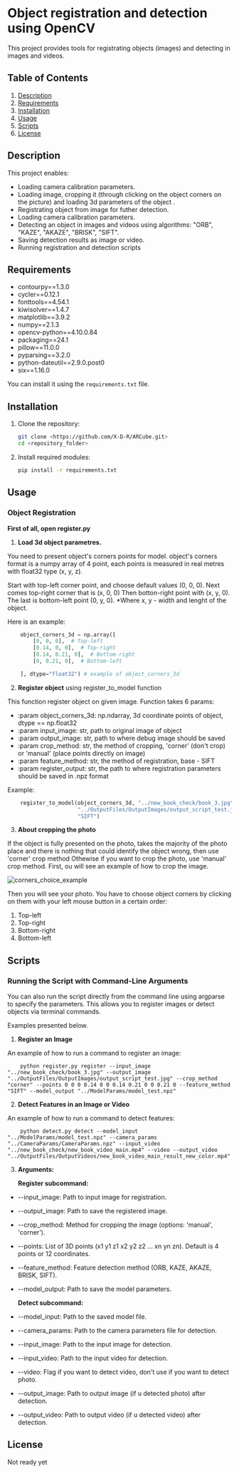 # Object registration and detection using OpenCV

This project provides tools for registrating objects (images) and detecting in images and videos. 

## Table of Contents

1. [Description](#description)
2. [Requirements](#requirements)
3. [Installation](#installation)
4. [Usage](#usage)
5. [Scripts](#scripts)
6. [License](#license)

## Description

This project enables:
- Loading camera calibration parameters.
- Loading image, cropping it (through clicking on the object corners on the picture) and loading 3d parameters of the object .
- Registrating object from image for futher detection.
- Loading camera calibration parameters.
- Detecting an object in images and videos using algorithms: "ORB", "KAZE", "AKAZE", "BRISK", "SIFT".
- Saving detection results as image or video.
- Running registration and detection scripts

## Requirements

- contourpy==1.3.0
- cycler==0.12.1
- fonttools==4.54.1
- kiwisolver==1.4.7
- matplotlib==3.9.2
- numpy==2.1.3
- opencv-python==4.10.0.84
- packaging==24.1
- pillow==11.0.0
- pyparsing==3.2.0
- python-dateutil==2.9.0.post0
- six==1.16.0

You can install it using the `requirements.txt` file.

## Installation

1. Clone the repository:

   ```bash
   git clone <https://github.com/X-D-R/ARCube.git>
   cd <repository_folder>
   ```

2. Install required modules:

   ```bash
   pip install -r requirements.txt
   ```

## Usage

### Object Registration 

**First of all, open register.py**

1. **Load 3d object parametres.**
   
You need to present object's corners points for model. object's corners format is a numpy array of 4 point, each points is measured in real metres with float32 type (x, y, z).

Start with top-left corner point, and choose default values (0, 0, 0).
Next comes top-right corner that is (x, 0, 0)
Then botton-right point with (x, y, 0).
The last is bottom-left point (0, y, 0).
*Where x, y - width and lenght of the object.

Here is an example:

```python
    object_corners_3d = np.array([
        [0, 0, 0],  # Top-left
        [0.14, 0, 0],  # Top-right
        [0.14, 0.21, 0],  # Bottom-right
        [0, 0.21, 0],  # Bottom-left

    ], dtype="float32") # example of object_corners_3d
```

2. **Register object** using register_to_model function

This function register object on given image. Function takes 6 params:
-   :param object_corners_3d: np.ndarray, 3d coordinate points of object, dtype == np.float32
-   :param input_image: str, path to original image of object
-   :param output_image: str, path to where debug image should be saved
-   :param crop_method: str, the method of cropping, 'corner' (don't crop) or 'manual' (place points directly on image)
-   :param feature_method: str, the method of registration, base - SIFT
-   :param register_output: str, the path to where registration parameters should be saved in .npz format

Example:

```python
    register_to_model(object_corners_3d, "../new_book_check/book_3.jpg",
                      "../OutputFiles/OutputImages/output_script_test.jpg", "../ModelParams/model_test.npz", 'corner',
                      "SIFT")
```
3. **About cropping the photo**
   
If the object is fully presented on the photo, takes the majority of the photo place and there is nothing that could identify the object wrong, then use 'corner' crop method
Othewise if you want to crop the photo, use 'manual' crop method. 
First, ou will see an example of how to crop the image.

![corners_choice_example](https://github.com/user-attachments/assets/60989e46-4b3a-4bca-9560-6ca40693047f)

Then you will see your photo. You have to choose object corners by clicking on them with your left mouse button in a certain order:
1. Top-left
2. Top-right
3. Bottom-right
4. Bottom-left

## Scripts
### Running the Script with Command-Line Arguments
You can also run the script directly from the command line using argparse to specify the parameters. This allows you to register images or detect objects via terminal commands.

Examples presented below.

1. **Register an Image**

An example of how to run a command to register an image:

```
    python register.py register --input_image "../new_book_check/book_3.jpg" --output_image "../OutputFiles/OutputImages/output_script_test.jpg" --crop_method "corner" --points 0 0 0 0.14 0 0 0.14 0.21 0 0 0.21 0 --feature_method "SIFT" --model_output "../ModelParams/model_test.npz" 
```

2. **Detect Features in an Image or Video**

An example of how to run a command to detect features:

```
    python detect.py detect --model_input "../ModelParams/model_test.npz" --camera_params "../CameraParams/CameraParams.npz" --input_video "../new_book_check/new_book_video_main.mp4" --video --output_video "../OutputFiles/OutputVideos/new_book_video_main_result_new_color.mp4"
```

3. **Arguments:**

   **Register subcommand:**
   
- --input_image: Path to input image for registration.
- --output_image: Path to save the registered image.
- --crop_method: Method for cropping the image (options: 'manual', 'corner').
- --points: List of 3D points (x1 y1 z1 x2 y2 z2 ... xn yn zn). Default is 4 points or 12 coordinates.
- --feature_method: Feature detection method (ORB, KAZE, AKAZE, BRISK, SIFT).
- --model_output: Path to save the model parameters.

   **Detect subcommand:**
   
- --model_input: Path to the saved model file.
- --camera_params: Path to the camera parameters file for detection.
- --input_image: Path to the input image for detection.
- --input_video: Path to the input video for detection.
- --video: Flag if you want to detect video, don't use if you want to detect photo.
- --output_image: Path to output image (if u detected photo) after detection.
- --output_video: Path to output video (if u detected video) after detection.

## License

Not ready yet
